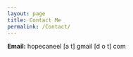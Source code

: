 ```yaml
---
layout: page
title: Contact Me 
permalink: /Contact/
---
```



**Email:** hopecaneel [a t] gmail [d o t] com



